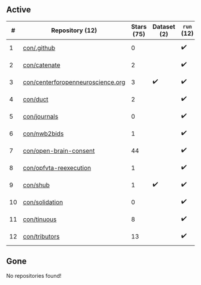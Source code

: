 ## Active
| # | Repository (12) | Stars (75) | Dataset (2) | `run` (12) | `containers-run` | Last Modified |
| --- | --- | --- | --- | --- | --- | --- |
| 1 | [con/.github](https://github.com/con/.github) | 0 |  | :heavy_check_mark: |  | 2024-10-29 20:12:31+00:00 |
| 2 | [con/catenate](https://github.com/con/catenate) | 2 |  | :heavy_check_mark: |  | 2024-08-23 16:06:53+00:00 |
| 3 | [con/centerforopenneuroscience.org](https://github.com/con/centerforopenneuroscience.org) | 3 | :heavy_check_mark: | :heavy_check_mark: |  | 2024-11-12 21:22:52+00:00 |
| 4 | [con/duct](https://github.com/con/duct) | 2 |  | :heavy_check_mark: |  | 2024-10-30 13:56:15+00:00 |
| 5 | [con/journals](https://github.com/con/journals) | 0 |  | :heavy_check_mark: |  | 2024-05-03 21:05:38+00:00 |
| 6 | [con/nwb2bids](https://github.com/con/nwb2bids) | 1 |  | :heavy_check_mark: |  | 2024-07-29 00:35:45+00:00 |
| 7 | [con/open-brain-consent](https://github.com/con/open-brain-consent) | 44 |  | :heavy_check_mark: |  | 2024-06-28 15:51:15+00:00 |
| 8 | [con/opfvta-reexecution](https://github.com/con/opfvta-reexecution) | 1 |  | :heavy_check_mark: |  | 2024-08-02 08:06:56+00:00 |
| 9 | [con/shub](https://github.com/con/shub) | 1 | :heavy_check_mark: | :heavy_check_mark: |  | 2023-10-19 16:30:00+00:00 |
| 10 | [con/solidation](https://github.com/con/solidation) | 0 |  | :heavy_check_mark: |  | 2024-08-23 18:03:02+00:00 |
| 11 | [con/tinuous](https://github.com/con/tinuous) | 8 |  | :heavy_check_mark: |  | 2024-06-12 13:59:44+00:00 |
| 12 | [con/tributors](https://github.com/con/tributors) | 13 |  | :heavy_check_mark: |  | 2024-05-24 12:35:37+00:00 |

## Gone
No repositories found!
